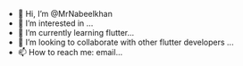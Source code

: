 - 👋 Hi, I’m @MrNabeelkhan
- 👀 I’m interested in ...
- 🌱 I’m currently learning flutter...
- 💞️ I’m looking to collaborate with other  flutter developers ...
- 📫 How to reach me: email...

<!---
MrNabeelkhan/MrNabeelkhan is a ✨ special ✨ repository because its `README.md` (this file) appears on your GitHub profile.
You can click the Preview link to take a look at your changes.
--->

